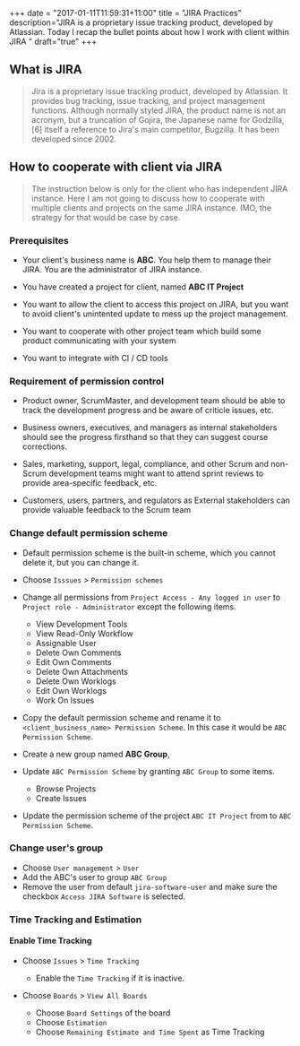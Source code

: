 +++
date = "2017-01-11T11:59:31+11:00"
title = "JIRA Practices"
description="JIRA is a proprietary issue tracking product, developed by Atlassian. Today I recap the bullet points about how I work with client within JIRA "
draft="true"
+++

## What is JIRA

> Jira is a proprietary issue tracking product, developed by Atlassian. It provides bug tracking, issue tracking, and project management functions. Although normally styled JIRA, the product name is not an acronym, but a truncation of Gojira, the Japanese name for Godzilla,[6] itself a reference to Jira's main competitor, Bugzilla. It has been developed since 2002.


## How to cooperate with client via JIRA

> The instruction below is only for the client who has independent JIRA instance. Here I am not going to discuss how to cooperate with multiple clients and projects on the same JIRA instance. IMO, the strategy for that would be case by case. 

### Prerequisites

* Your client's business name is __ABC__. You help them to manage their JIRA. You are the administrator of JIRA instance. 

* You have created a project for client, named **ABC IT Project**

* You want to allow the client to access this project on JIRA, but you want to avoid client's unintented update to mess up the project management. 

* You want to cooperate with other project team which build some product communicating with your system

* You want to integrate with CI / CD tools


### Requirement of permission control

* Product owner, ScrumMaster, and development team  should be able to track the development progress and be aware of criticle issues, etc. 

* Business owners, executives, and managers as internal stakeholders should see the progress firsthand so that they can suggest course corrections. 

* Sales, marketing, support, legal, compliance, and other Scrum and non-Scrum development teams might want to attend sprint reviews to provide area-specific feedback, etc. 

* Customers, users, partners, and regulators as External stakeholders can provide valuable feedback to the Scrum team 


### Change default permission scheme

* Default permission scheme is the built-in scheme, which you cannot delete it, but you can change it.

* Choose `Isssues` > `Permission schemes `

* Change all permissions from `Project Access - Any logged in user` to `Project role - Administrator` except the following items.
    * View Development Tools
    * View Read-Only Workflow
    * Assignable User
    * Delete Own Comments
    * Edit Own Comments
    * Delete Own Attachments
    * Delete Own Worklogs
    * Edit Own Worklogs
    * Work On Issues

* Copy the default permission scheme and rename it to `<client_business_name> Permission Scheme`. In this case it would be `ABC Permission Scheme`. 

* Create a new group named **ABC Group**, 

* Update `ABC Permission Scheme` by granting `ABC Group` to some items.
    * Browse Projects
    * Create Issues
* Update the permission scheme of the project `ABC IT Project` from to `ABC Permission Scheme`. 

### Change user's group 

* Choose `User management` > `User` 
* Add the ABC's user to group `ABC Group`
* Remove the user from default `jira-software-user` and make sure the checkbox `Access JIRA Software` is selected.

 
### Time Tracking and Estimation

#### Enable Time Tracking

* Choose `Issues` > `Time Tracking` 
    * Enable the `Time Tracking` if it is inactive.

* Choose `Boards` > `View All Boards` 
    * Choose `Board Settings` of the board
    * Choose `Estimation`
    * Choose `Remaining Estimate and Time Spent` as Time Tracking


